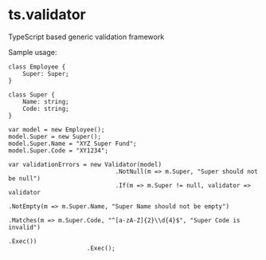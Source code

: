 # ts.validator

TypeScript based generic validation framework

Sample usage:

    class Employee {
        Super: Super;
    }

    class Super {
        Name: string;
        Code: string;
    }

    var model = new Employee();
    model.Super = new Super();
    model.Super.Name = "XYZ Super Fund";
    model.Super.Code = "XY1234";

    var validationErrors = new Validator(model)
                                  .NotNull(m => m.Super, "Super should not be null")
                                  .If(m => m.Super != null, validator => validator
                                                                                 .NotEmpty(m => m.Super.Name, "Super Name should not be empty")
                                                                                 .Matches(m => m.Super.Code, "^[a-zA-Z]{2}\\d{4}$", "Super Code is invalid")
                                                                        .Exec())
                          .Exec();